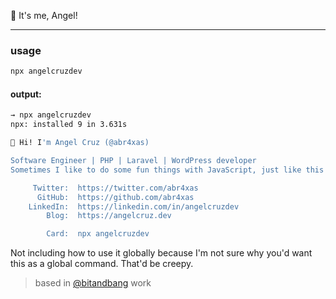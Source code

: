 👋 It's me, Angel!
___

### usage

```bash
npx angelcruzdev
```

#### output:

```bash
→ npx angelcruzdev
npx: installed 9 in 3.631s

👋 Hi! I'm Angel Cruz (@abr4xas)

Software Engineer | PHP | Laravel | WordPress developer
Sometimes I like to do some fun things with JavaScript, just like this card.

     Twitter:  https://twitter.com/abr4xas
      GitHub:  https://github.com/abr4xas
    LinkedIn:  https://linkedin.com/in/angelcruzdev
        Blog:  https://angelcruz.dev

        Card:  npx angelcruzdev
```

Not including how to use it globally because I'm not sure why you'd want this as a global command. That'd be creepy.

> based in [@bitandbang](https://github.com/bnb/bitandbang) work